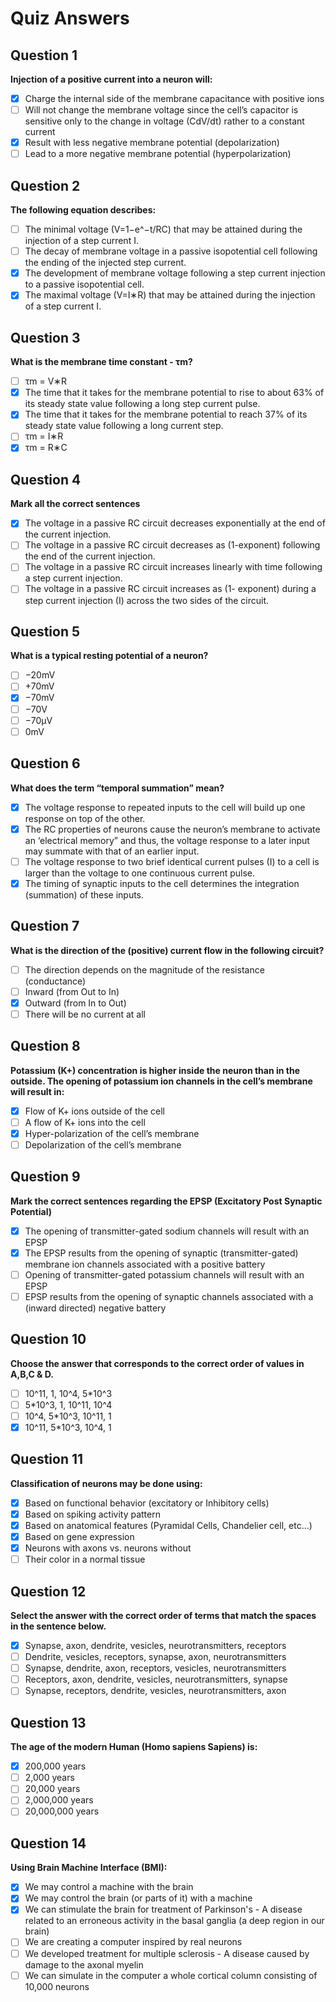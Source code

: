 # Quiz Answers

## Question 1
**Injection of a positive current into a neuron will:**

- [x] Charge the internal side of the membrane capacitance with positive ions
- [ ] Will not change the membrane voltage since the cell’s capacitor is sensitive only to the change in voltage (CdV/dt) rather to a constant current
- [x] Result with less negative membrane potential (depolarization)
- [ ] Lead to a more negative membrane potential (hyperpolarization)

## Question 2
**The following equation describes:**

- [ ] The minimal voltage (V=1−e^−t/RC) that may be attained during the injection of a step current I.
- [ ] The decay of membrane voltage in a passive isopotential cell following the ending of the injected step current.
- [x] The development of membrane voltage following a step current injection to a passive isopotential cell.
- [x] The maximal voltage (V=I∗R) that may be attained during the injection of a step current I.

## Question 3
**What is the membrane time constant - τm?**

- [ ] τm = V∗R
- [x] The time that it takes for the membrane potential to rise to about 63% of its steady state value following a long step current pulse.
- [x] The time that it takes for the membrane potential to reach 37% of its steady state value following a long current step.
- [ ] τm = I∗R
- [x] τm = R∗C

## Question 4
**Mark all the correct sentences**

- [x] The voltage in a passive RC circuit decreases exponentially at the end of the current injection.
- [ ] The voltage in a passive RC circuit decreases as (1-exponent) following the end of the current injection.
- [ ] The voltage in a passive RC circuit increases linearly with time following a step current injection.
- [ ] The voltage in a passive RC circuit increases as (1- exponent) during a step current injection (I) across the two sides of the circuit.

## Question 5
**What is a typical resting potential of a neuron?**

- [ ] −20mV
- [ ] +70mV
- [x] −70mV
- [ ] −70V
- [ ] −70μV
- [ ] 0mV

## Question 6
**What does the term “temporal summation” mean?**

- [x] The voltage response to repeated inputs to the cell will build up one response on top of the other.
- [x] The RC properties of neurons cause the neuron’s membrane to activate an ‘electrical memory” and thus, the voltage response to a later input may summate with that of an earlier input.
- [ ] The voltage response to two brief identical current pulses (I) to a cell is larger than the voltage to one continuous current pulse.
- [x] The timing of synaptic inputs to the cell determines the integration (summation) of these inputs.

## Question 7
**What is the direction of the (positive) current flow in the following circuit?**

- [ ] The direction depends on the magnitude of the resistance (conductance)
- [ ] Inward (from Out to In)
- [x] Outward (from In to Out)
- [ ] There will be no current at all

## Question 8
**Potassium (K+) concentration is higher inside the neuron than in the outside. The opening of potassium ion channels in the cell’s membrane will result in:**

- [x] Flow of K+ ions outside of the cell
- [ ] A flow of K+ ions into the cell
- [x] Hyper-polarization of the cell’s membrane
- [ ] Depolarization of the cell’s membrane

## Question 9
**Mark the correct sentences regarding the EPSP (Excitatory Post Synaptic Potential)**

- [x] The opening of transmitter-gated sodium channels will result with an EPSP
- [x] The EPSP results from the opening of synaptic (transmitter-gated) membrane ion channels associated with a positive battery
- [ ] Opening of transmitter-gated potassium channels will result with an EPSP
- [ ] EPSP results from the opening of synaptic channels associated with a (inward directed) negative battery

## Question 10
**Choose the answer that corresponds to the correct order of values in A,B,C & D.**

- [ ] 10^11, 1, 10^4, 5*10^3
- [ ] 5*10^3, 1, 10^11, 10^4
- [ ] 10^4, 5*10^3, 10^11, 1
- [x] 10^11, 5*10^3, 10^4, 1

## Question 11
**Classification of neurons may be done using:**

- [x] Based on functional behavior (excitatory or Inhibitory cells)
- [x] Based on spiking activity pattern
- [x] Based on anatomical features (Pyramidal Cells, Chandelier cell, etc…)
- [x] Based on gene expression
- [x] Neurons with axons vs. neurons without
- [ ] Their color in a normal tissue

## Question 12
**Select the answer with the correct order of terms that match the spaces in the sentence below.**

- [x] Synapse, axon, dendrite, vesicles, neurotransmitters, receptors
- [ ] Dendrite, vesicles, receptors, synapse, axon, neurotransmitters
- [ ] Synapse, dendrite, axon, receptors, vesicles, neurotransmitters
- [ ] Receptors, axon, dendrite, vesicles, neurotransmitters, synapse
- [ ] Synapse, receptors, dendrite, vesicles, neurotransmitters, axon

## Question 13
**The age of the modern Human (Homo sapiens Sapiens) is:**

- [x] 200,000 years
- [ ] 2,000 years
- [ ] 20,000 years
- [ ] 2,000,000 years
- [ ] 20,000,000 years

## Question 14
**Using Brain Machine Interface (BMI):**

- [x] We may control a machine with the brain
- [x] We may control the brain (or parts of it) with a machine
- [x] We can stimulate the brain for treatment of Parkinson's - A disease related to an erroneous activity in the basal ganglia (a deep region in our brain)
- [ ] We are creating a computer inspired by real neurons
- [ ] We developed treatment for multiple sclerosis - A disease caused by damage to the axonal myelin
- [ ] We can simulate in the computer a whole cortical column consisting of 10,000 neurons
